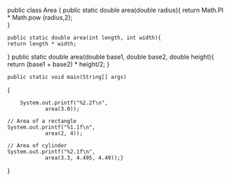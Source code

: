 public class Area
{
	public static double area(double radius){
		return Math.PI * Math.pow (radius,2); 	
	}

	public static double area(int length, int width){
	return length * width;
}
	public static double area(double base1, double base2, double height){
		return (base1 + base2) * height/2;
	}
	
	public static void main(String[] args)
{

		System.out.printf("%2.2f\n",
				area(3.0));

    // Area of a rectangle
    System.out.printf("%1.1f\n",
            	area(2, 4));

    // Area of cylinder
    System.out.printf("%2.1f\n",
            	area(3.3, 4.495, 4.49));}
}
